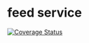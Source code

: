 # feed service

[![Coverage Status](https://coveralls.io/repos/github/The-Psyducks/feed-service/badge.svg?branch=main)](https://coveralls.io/github/The-Psyducks/feed-service?branch=main)

